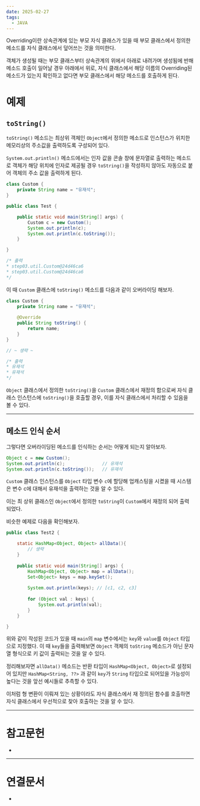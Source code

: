 ```yaml
---
date: 2025-02-27
tags:
  - JAVA
---
```

Overriding이란 상속관계에 있는 부모 자식 클래스가 있을 때 부모 클래스에서 정의한 메소드를 자식 클래스에서 덮어쓰는 것을 의미한다. 

객체가 생성될 때는 부모 클래스부터 상속관계의 위에서 아래로 내려가며 생성됨에 반해 메소드 호출이 일어날 경우 아래에서 위로, 자식 클래스에서 해당 이름의 Overriding된 메소드가 있는지 확인하고 없다면 부모 클래스에서 해당 메소드를 호출하게 된다.


# 예제
## `toString()`
`toString()` 메소드는 최상위 객체인 `Object`에서 정의한 메소드로 인스턴스가 위치한 메모리상의 주소값을 출력하도록 구성되어 있다.

`System.out.println()` 메소드에서는 인자 값을 콘솔 창에 문자열로 출력하는 메소드로 객체가 해당 위치에 인자로 제공될 경우 `toString()`을 작성하지 않아도 자동으로 붙어 객체의 주소 값을 출력하게 된다.

``` java
class Custom {
	private String name = "유재석";
}

public class Test {

	public static void main(String[] args) {
		Custom c = new Custom();
		System.out.println(c);
		System.out.println(c.toString());
	}

}

/* 출력
* step03.util.Custom@24d46ca6
* step03.util.Custom@24d46ca6
*/
```

이 때 `Custom` 클래스에 `toString()` 메소드를 다음과 같이 오버라이딩 해보자.

``` java
class Custom {
	private String name = "유재석";
	
	@Override
	public String toString() {
		return name;
	}
}

// ~ 생략 ~

/* 출력
* 유재석
* 유재석
*/
```

`Object` 클래스에서 정의한 `toString()`을 `Custom` 클래스에서 재정의 함으로써 자식 클래스 인스턴스에 `toString()`을 호출할 경우, 이를 자식 클래스에서 처리할 수 있음을 볼 수 있다.

---
## 메소드 인식 순서
그렇다면 오버라이딩된 메소드를 인식하는 순서는 어떻게 되는지 알아보자. 

``` java
Object c = new Custom();
System.out.println(c);				// 유재석
System.out.println(c.toString());	// 유재석
```

`Custom` 클래스 인스턴스를 `Object` 타입 변수 `c`에 할당해 업캐스팅을 시켰을 때 시스템은 변수 c에 대해서 유재석을 출력하는 것을 알 수 있다.

이는 최 상위 클래스인 `Object`에서 정의한 `toString`이 `Custom`에서 재정의 되어 출력 되었다.

비슷한 예제로 다음을 확인해보자.

``` java
public class Test2 {

	static HashMap<Object, Object> allData(){
		// 생략
	}
	
	public static void main(String[] args) {
		HashMap<Object, Object> map = allData();
		Set<Object> keys = map.keySet();
		
		System.out.println(keys); // [c1, c2, c3]
		
		for (Object val : keys) {
			System.out.println(val);
		}
	}

}
```

위와 같이 작성된 코드가 있을 때 `main`의 `map` 변수에서는 `key`와 `value`를 `Object` 타입으로 지정했다. 이 때 `key`들을 출력해보면 `Object` 객체의 `toString` 메소드가 아닌 문자열 형식으로 키 값이 출력되는 것을 알 수 있다.

정리해보자면 `allData()` 메소드는 반환 타입이 `HashMap<Object, Object>`로 설정되어 있지만 `HashMap<String, ??>` 과 같이 `key`가 `String` 타입으로 되어있을 가능성이 높다는 것을 앞선 예시들로 추측할 수 있다.

이처럼 형 변환이 이뤄져 있는 상황이라도 자식 클래스에서 재 정의된 함수를 호출하면 자식 클래스에서 우선적으로 찾아 호출하는 것을 알 수 있다.


---
# 참고문헌

- 

---
# 연결문서

- 
